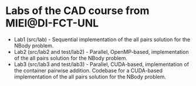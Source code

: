 # Labs of the CAD course from MIEI@DI-FCT-UNL

- Lab1 (src/lab) - Sequential implementation of the all pairs solution for the NBody problem.
- Lab2 (src/lab2 and test/lab2) - Parallel, OpenMP-based, implementation of the all pairs solution for the NBody problem.
- Lab3 (src/lab3 and test/lab3) - Parallel, CUDA-based, implementation of the container pairwise addition.
Codebase for a CUDA-based implementation of the all pairs solution for the NBody problem.